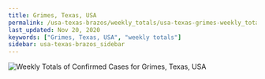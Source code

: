 ```yaml
---
title: Grimes, Texas, USA
permalink: /usa-texas-brazos/weekly_totals/usa-texas-grimes-weekly_totals.html
last_updated: Nov 20, 2020
keywords: ["Grimes, Texas, USA", "weekly totals"]
sidebar: usa-texas-brazos_sidebar
---
```


![Weekly Totals of Confirmed Cases for Grimes, Texas, USA](/covid_tracker/images/graphs/usa-texas-grimes-weekly_totals_graph.png)
